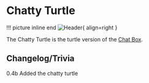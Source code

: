 # Chatty Turtle

!!! picture inline end
    ![Header](https://srendi.de/wp-content/uploads/2021/04/Advanced-Chatty-Turtle.png){ align=right }

The Chatty Turtle is the turtle version of the [Chat Box](https://docs.srendi.de/peripherals/chat_box/).

## Changelog/Trivia

0.4b
Added the chatty turtle
